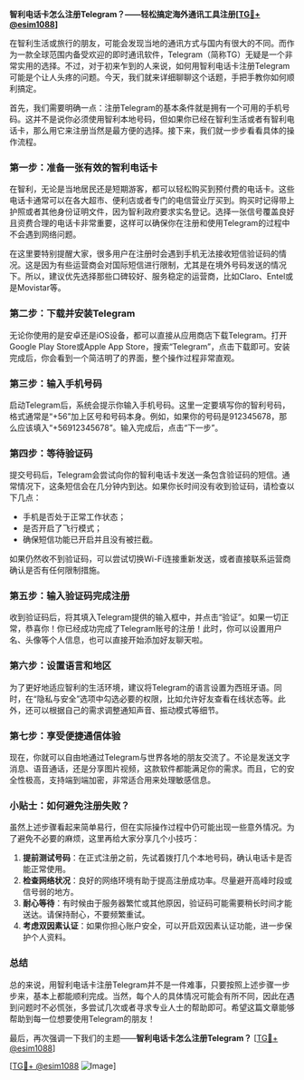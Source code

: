 **智利电话卡怎么注册Telegram？——轻松搞定海外通讯工具注册[[TG💪+ @esim1088](https://t.me/s/esim1088)]**

在智利生活或旅行的朋友，可能会发现当地的通讯方式与国内有很大的不同。而作为一款全球范围内备受欢迎的即时通讯软件，Telegram（简称TG）无疑是一个非常实用的选择。不过，对于初来乍到的人来说，如何用智利电话卡注册Telegram可能是个让人头疼的问题。今天，我们就来详细聊聊这个话题，手把手教你如何顺利搞定。

首先，我们需要明确一点：注册Telegram的基本条件就是拥有一个可用的手机号码。这并不是说你必须使用智利本地号码，但如果你已经在智利生活或者有智利电话卡，那么用它来注册当然是最方便的选择。接下来，我们就一步步看看具体的操作流程。

### **第一步：准备一张有效的智利电话卡**
在智利，无论是当地居民还是短期游客，都可以轻松购买到预付费的电话卡。这些电话卡通常可以在各大超市、便利店或者专门的电信营业厅买到。购买时记得带上护照或者其他身份证明文件，因为智利政府要求实名登记。选择一张信号覆盖良好且资费合理的电话卡非常重要，这样可以确保你在注册和使用Telegram的过程中不会遇到网络问题。

在这里要特别提醒大家，很多用户在注册时会遇到手机无法接收短信验证码的情况。这是因为有些运营商会对国际短信进行限制，尤其是在境外号码发送的情况下。所以，建议优先选择那些口碑较好、服务稳定的运营商，比如Claro、Entel或是Movistar等。

### **第二步：下载并安装Telegram**
无论你使用的是安卓还是iOS设备，都可以直接从应用商店下载Telegram。打开Google Play Store或Apple App Store，搜索“Telegram”，点击下载即可。安装完成后，你会看到一个简洁明了的界面，整个操作过程非常直观。

### **第三步：输入手机号码**
启动Telegram后，系统会提示你输入手机号码。这里一定要填写你的智利号码，格式通常是“+56”加上区号和号码本身。例如，如果你的号码是912345678，那么应该填入“+56912345678”。输入完成后，点击“下一步”。

### **第四步：等待验证码**
提交号码后，Telegram会尝试向你的智利电话卡发送一条包含验证码的短信。通常情况下，这条短信会在几分钟内到达。如果你长时间没有收到验证码，请检查以下几点：
- 手机是否处于正常工作状态；
- 是否开启了飞行模式；
- 确保短信功能已开启并且没有被拦截。

如果仍然收不到验证码，可以尝试切换Wi-Fi连接重新发送，或者直接联系运营商确认是否有任何限制措施。

### **第五步：输入验证码完成注册**
收到验证码后，将其填入Telegram提供的输入框中，并点击“验证”。如果一切正常，恭喜你！你已经成功完成了Telegram账号的注册！此时，你可以设置用户名、头像等个人信息，也可以直接开始添加好友聊天啦。

### **第六步：设置语言和地区**
为了更好地适应智利的生活环境，建议将Telegram的语言设置为西班牙语。同时，在“隐私与安全”选项中勾选必要的权限，比如允许好友查看在线状态等。此外，还可以根据自己的需求调整通知声音、振动模式等细节。

### **第七步：享受便捷通信体验**
现在，你就可以自由地通过Telegram与世界各地的朋友交流了。不论是发送文字消息、语音通话，还是分享图片视频，这款软件都能满足你的需求。而且，它的安全性极高，支持端到端加密，非常适合用来处理敏感信息。

### **小贴士：如何避免注册失败？**
虽然上述步骤看起来简单易行，但在实际操作过程中仍可能出现一些意外情况。为了避免不必要的麻烦，这里再给大家分享几个小技巧：

1. **提前测试号码**：在正式注册之前，先试着拨打几个本地号码，确认电话卡是否能正常使用。
2. **检查网络状况**：良好的网络环境有助于提高注册成功率。尽量避开高峰时段或信号弱的地方。
3. **耐心等待**：有时候由于服务器繁忙或其他原因，验证码可能需要稍长时间才能送达。请保持耐心，不要频繁重试。
4. **考虑双因素认证**：如果你担心账户安全，可以开启双因素认证功能，进一步保护个人资料。

### **总结**
总的来说，用智利电话卡注册Telegram并不是一件难事，只要按照上述步骤一步步来，基本上都能顺利完成。当然，每个人的具体情况可能会有所不同，因此在遇到问题时不必慌张，多尝试几次或者寻求专业人士的帮助即可。希望这篇文章能够帮助到每一位想要使用Telegram的朋友！

最后，再次强调一下我们的主题——**智利电话卡怎么注册Telegram？** [[TG💪+ @esim1088](https://t.me/s/esim1088)]

[[TG💪+ @esim1088](https://t.me/s/esim1088) ![Image](https://i.postimg.cc/4NQfJmqS/Snipaste-2025-05-13-00-14-12.png)]